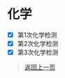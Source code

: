 # 化学
- [x] 第1次化学检测
- [x] 第2次化学检测
- [x] 第3次化学检测
 >[返回上一页](https://zhouhangshan.github.io/homework/2024/index.html)